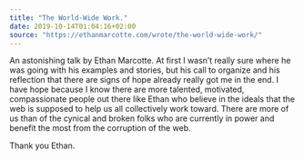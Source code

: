 ```yaml
---
title: "The World-Wide Work."
date: 2019-10-14T01:04:16+02:00
source: "https://ethanmarcotte.com/wrote/the-world-wide-work/"
---
```


An astonishing talk by Ethan Marcotte. At first I wasn’t really sure where he was going with his examples and stories, but his call to organize and his reflection that there are signs of hope already really got me in the end. I have hope because I know there are more talented, motivated, compassionate people out there like Ethan who believe in the ideals that the web is supposed to help us all collectively work toward. There are more of us than of the cynical and broken folks who are currently in power and benefit the most from the corruption of the web.

Thank you Ethan.
